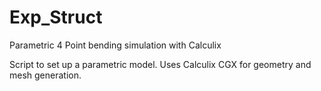 Exp_Struct
==========

Parametric 4 Point bending simulation with Calculix

Script to set up a parametric model. Uses Calculix CGX for geometry
and mesh generation.
